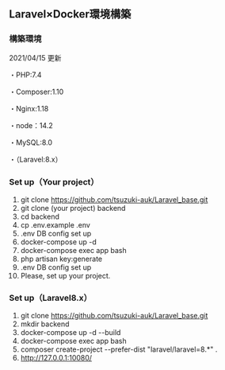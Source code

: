 ## Laravel×Docker環境構築
### 構築環境
2021/04/15 更新

・PHP:7.4

・Composer:1.10

・Nginx:1.18

・node：14.2

・MySQL:8.0

・（Laravel:8.x）

### Set up（Your project）
1. git clone https://github.com/tsuzuki-auk/Laravel_base.git
2. git clone (your project) backend
3. cd backend
4. cp .env.example .env
5. .env DB config set up
6. docker-compose up -d
7. docker-compose exec app bash
8. php artisan key:generate
9. .env DB config set up
10. Please, set up your project.

### Set up（Laravel8.x）
1. git clone https://github.com/tsuzuki-auk/Laravel_base.git
2. mkdir backend
3. docker-compose up -d --build
4. docker-compose exec app bash
5. composer create-project --prefer-dist "laravel/laravel=8.*" .
6. http://127.0.0.1:10080/